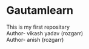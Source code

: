 # Gautamlearn
This is my first repositary<br>
Author- vikash yadav (rozgarr)<br>
Author- anish (rozgarr)
